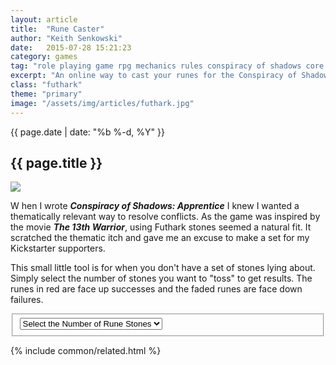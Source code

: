 ```yaml
---
layout: article
title:  "Rune Caster"
author: "Keith Senkowski"
date:   2015-07-28 15:21:23
category: games
tag: "role playing game rpg mechanics rules conspiracy of shadows core rune caster dice futhark"
excerpt: "An online way to cast your runes for the Conspiracy of Shadows role-playing game."
class: "futhark"
theme: "primary"
image: "/assets/img/articles/futhark.jpg"
---
```

<section class="header">
	<div class="content">
		<div class="span-3 col empty"></div>
		<div class="span-6 col">
		<div class="hgroup">
			<p class="post-meta">{{ page.date | date: "%b %-d, %Y" }}</p>
			<h1>{{ page.title }}</h1>
		</div>
			<img src="{{page.image}}"/>
		</div>
		<div class="span-3 col empty"></div>
	</div>
</section>
<section class="review continued">
	<div class="content">
		<div class="span-3 col empty"></div>
		<div class="span-6 col">
			<p><span class="first-letter-box"><span>W</span></span> hen I wrote <strong><em>Conspiracy of Shadows: Apprentice</em></strong> I knew I wanted a thematically relevant way to resolve conflicts. As the game was inspired by the movie <strong><em>The 13th Warrior</em></strong>, using Futhark stones seemed a natural fit. It scratched the thematic itch and gave me an excuse to make a set for my Kickstarter supporters.</p>
			<p>This small little tool is for when you don't have a set of stones lying about. Simply select the number of stones you want to "toss" to get results. The runes in red are face up successes and the faded runes are face down failures.</p>
			<div class="throw-stones">
				<fieldset>
					<select class="text-center">
						<option value="0">Select the Number of Rune Stones</option>
						<option value="1">1</option>
						<option value="2">2</option>
						<option value="3">3</option>
						<option value="4">4</option>
						<option value="5">5</option>
						<option value="6">6</option>
						<option value="7">7</option>
						<option value="8">8</option>
						<option value="9">9</option>
						<option value="10">10</option>
						<option value="11">11</option>
						<option value="12">12</option>
						<option value="13">13</option>
						<option value="14">14</option>
						<option value="15">15</option>
						<option value="16">16</option>
						<option value="17">17</option>
						<option value="18">18</option>
						<option value="19">19</option>
						<option value="20">20</option>
						<option value="21">21</option>
						<option value="22">22</option>
						<option value="23">23</option>
						<option value="24">24</option>
						<option value="25">25</option>
					</select>
				</fieldset>
			</div>
			<ul class="rune-stone-results"></ul>
		</div>
		<div class="span-3 col empty"></div>
	</div>
	<div class="content">
		<div class="span-12 col">
			<div class="endnote"></div>	
			{% include common/related.html %}
		</div>
	</div>
</section>
